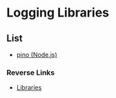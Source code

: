 # Logging Libraries

## List
- [pino (Node.js)](./Pino.md)

### Reverse Links
- [Libraries](../Libraries.md)